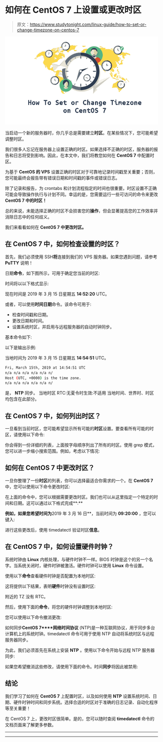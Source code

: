 # 如何在 CentOS 7 上设置或更改时区

> 原文：<https://www.studytonight.com/linux-guide/how-to-set-or-change-timezone-on-centos-7>

![timezone](img/8116654a90c54401fbf4a435b8efb0a7.png)

当启动一个新的服务器时，你几乎总是需要建立**时区**。在某些情况下，您可能希望调整时区。

我们很多人忘记在服务器上设置正确的时区。如果选择不正确的时区，服务器的报告和日志将受到影响。因此，在本文中，我们将教您如何在 **CentOS 7** 中配置时区。

为基于 **CentOS 的 VPS** 设置正确的时区对于可靠地记录时间戳至关重要；否则，您可能最终会报告带有错误日期和时间戳的事件或错误日志。

除了记录和报告，为 crontabs 和计划流程指定的时间也很重要。时区设置不正确可能会导致操作执行与计划不同。幸运的是，您需要运行一些可访问的命令来更改 **CentOS 7 中的时区！**

总的来说，未能选择正确的时区不会损害您的**操作**，但会显著提高您的工作效率并消除日志中的任何歧义。

我们来看看如何在 **CentOS 7 中更改时区。**

## 在 CentOS 7 中，如何检查设置的时区？

首先，我们必须使用 SSH**将**连接到我们的 VPS 服务器。如果您遇到问题，请参考 **PuTTY** 说明！

日期**命令**，如下图所示，可用于确定您当前的时区:

时间将以以下格式显示:

现在时间是 2019 年 3 月 15 日星期五 **14:52:20** UTC。

或者，可以使用**时间日期**命令。该命令可用于:

*   检查时间戳和日期。
*   更改日期和时间。
*   设置系统时区，并启用与远程服务器的自动时钟同步。

基本命令如下:

以下是输出示例:

当地时间为 2019 年 3 月 15 日星期五 **14:54:51** UTC。

```sh
Fri, March 15th, 2019 at 14:54:51 UTC
n/a n/a n/a n/a n/a n/
Host (UTC, +0000) is the time zone.
n/a n/a n/a n/a n/a n/
```

是， **NTP** 同步。
当地时区 RTC:无夏令时生效:不适用
当地时间、世界时、时区均包含在此部分。

## 在 CentOS 7 中，如何列出时区？

一旦看到当前时区，您可能希望显示所有可能的**时区**设置。要查看所有可能的时区，请使用以下命令:

你会得到一份详细的列表，上面按字母顺序列出了所有的时区。使用 grep 模式，您可以进一步缩小搜索范围。例如，考虑以下情况:

## 如何在 CentOS 7 中更改时区？

一旦你整理了一份**时区**的列表，你可以选择最适合你需求的一个。在 **CentOS 7** 中，您可以使用以下命令更改时区:

在上面的命令中，您可以根据需要更改时区。我们也可以从这里指定一个特定的时间和日期。这可以通过以下格式完成**:**

 **例如，如果您希望时间为**2019 年 3 月 16 日**，当前时间为 **09:20:00** ，您可以键入:

进行这些更改后，使用 timedatectl 验证时区**信息**。

## 在 CentOS 7 中，如何设置硬件时钟？

系统时钟由 **Linux** 内核处理，与硬件时钟不一样。BIOS 时钟是这个的另一个名字。当系统关闭时，硬件时钟被激活。硬件时钟可以使用 **Linux** 命令设置。

使用以下**命令**查看硬件时钟是否配置为本地时区:

这将提供以下结果，表明**硬件**时钟没有设置时区:

附近的 TZ 没有 RTC。

然后，使用下面的**命令**，将您的硬件时钟调整到本地时区:

您可以使用以下命令撤消更改:

如何同步**CentOS 7****网络时间协议** (NTP)是一种互联网协议，用于同步多台计算机上的系统时钟。timedatectl 命令可用于使用 NTP 自动将系统时区与远程服务器同步。

为此，我们必须首先在系统上安装 **NTP** 。使用以下命令开始与远程 NTP 服务器同步:

如果您希望撤消这些修改，请使用下面的命令。时间**同步**将因此被禁用:

## 结论

我们学习了如何在 **CentOS 7** 上配置时区，以及如何使用 **NTP** 设置系统时间、日期、硬件时钟时间和同步系统。选择合适的时区对于准确的日志记录、自动化程序等至关重要！

在 CentOS 7 上，更改时区很简单。是的，您可以随时查阅 **timedatectl** 命令的文档页面来了解更多参数。

* * *

* * ***